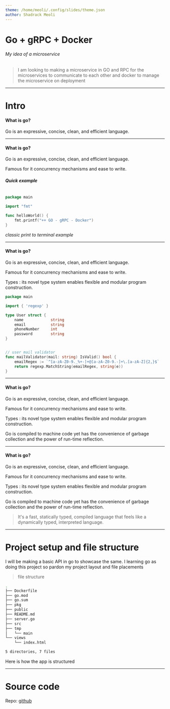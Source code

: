 ```yaml
---
theme: /home/meoli/.config/slides/theme.json
author: Shadrack Meoli
---
```


# Go + gRPC + Docker

###### My idea of a microservice

> I am looking to making a microservice in GO and RPC for the microservices to communicate to each other and docker to manage the microservice on deployment

---

# Intro

#### What is go?

Go is an expressive, concise, clean, and efficient language.

---

#### What is go?

Go is an expressive, concise, clean, and efficient language.

Famous for it concurrency mechanisms and ease to write.

##### Quick example

```go

package main

import "fmt"

func helloWorld() {
    fmt.printf("++ GO - gRPC - Docker")
}

```

_classic print to terminal example_

---

#### What is go?

Go is an expressive, concise, clean, and efficient language.

Famous for it concurrency mechanisms and ease to write.

Types : its novel type system enables flexible and modular program construction.

```go
package main

import { 'regexp' }

type User struct {
    name            string
    email           string
    phoneNumber     int
    password        string
}


// user mail validator
func mailValidator(mail: string) IsValid() bool {
    emailRegex := `^[a-zA-Z0-9._%+-]+@[a-zA-Z0-9.-]+\.[a-zA-Z]{2,}$`
    return regexp.MatchString(emailRegex, string(e))
}
```

---

#### What is go?

Go is an expressive, concise, clean, and efficient language.

Famous for it concurrency mechanisms and ease to write.

Types : its novel type system enables flexible and modular program construction.

Go is compiled to machine code yet has the convenience of garbage collection and the power of run-time reflection.

---

#### What is go?

Go is an expressive, concise, clean, and efficient language.

Famous for it concurrency mechanisms and ease to write.

Types : its novel type system enables flexible and modular program construction.

Go is compiled to machine code yet has the convenience of garbage collection and the power of run-time reflection.

> It's a fast, statically typed, compiled language that feels like a dynamically typed, interpreted language.

---

# Project setup and file structure

I will be making a basic API in go to showcase the same.
I learning go as doing this project so pardon my project layout and file placements

> file structure

```sh
.
├── Dockerfile
├── go.mod
├── go.sum
├── pkg
├── public
├── README.md
├── server.go
├── src
├── tmp
│   └── main
└── views
    └── index.html

5 directories, 7 files
```

Here is how the app is structured

---

# Source code

Repo: [github]("https://github.com/shadmeoli/go_gRPC")

####
